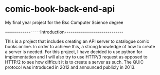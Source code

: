# comic-book-back-end-api
My final year project for the Bsc Computer Science degree

------------------Introduction------------------------------

This is a project that includes creating an API server to 
catalogue comic books online. In order to achieve this, a 
strong knowledge of how to create a server is needed. For
this project, I have decided to use python for implementation
and I will also try to use HTTP/3 request as opposed to HTTP/2
to see how difficult it is to create a server as such. The 
QUIC protocol was introduced in 2012 and announced publicly in 2013.
